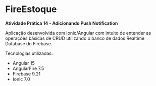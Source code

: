# FireEstoque
**Atividade Prática 14 - Adicionando Push Notification**

Aplicação desenvolvida com Ionic/Angular com intuito de entender as operações básicas de CRUD utilizando o banco de dados Realtime Database do Firebase.

Tecnologias utilizadas:
- Angular 15
- AngularFire 7.5
- Firebase 9.21
- Ionic 7.0
